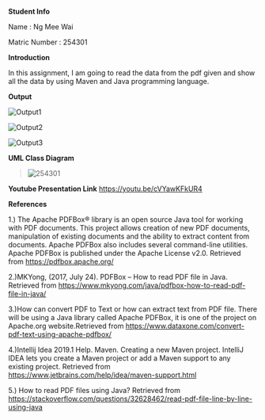 **Student Info**

Name : Ng Mee Wai

Matric Number : 254301

**Introduction**

In this assignment, I am going to read the data from the pdf given and show all the data by using Maven and Java programming language.

**Output**

![Output1](https://user-images.githubusercontent.com/38762366/55541153-00b0ac00-56f7-11e9-83fe-41bbca472da7.JPG)

![Output2](https://user-images.githubusercontent.com/38762366/55541154-00b0ac00-56f7-11e9-9a51-010dae8914b2.JPG)

![Output3](https://user-images.githubusercontent.com/38762366/55541156-01494280-56f7-11e9-99a9-22aa845364fd.JPG)


**UML Class Diagram**

>![254301](https://user-images.githubusercontent.com/38762366/55496349-6ce8cc80-5671-11e9-9f94-0c203ca77a62.JPG)

**Youtube Presentation Link**
https://youtu.be/cVYawKFkUR4

**References**

1.) The Apache PDFBox® library is an open source Java tool for working with PDF documents. This project allows creation of new PDF documents, manipulation of existing documents and the ability to extract content from documents. Apache PDFBox also includes several command-line utilities. Apache PDFBox is published under the Apache License v2.0. Retrieved from https://pdfbox.apache.org/

2.)MKYong, (2017, July 24). PDFBox – How to read PDF file in Java. Retrieved from https://www.mkyong.com/java/pdfbox-how-to-read-pdf-file-in-java/

3.)How can convert PDF to Text or how can extract text from PDF file. There will be using a Java library called Apache PDFBox, it is one of the project on Apache.org website.Retrieved from https://www.dataxone.com/convert-pdf-text-using-apache-pdfbox/

4.)Intellij Idea 2019.1 Help. Maven. Creating a new Maven project. IntelliJ IDEA lets you create a Maven project or add a Maven support to any existing project. Retrieved from https://www.jetbrains.com/help/idea/maven-support.html

5.) How to read PDF files using Java? Retrieved from https://stackoverflow.com/questions/32628462/read-pdf-file-line-by-line-using-java
